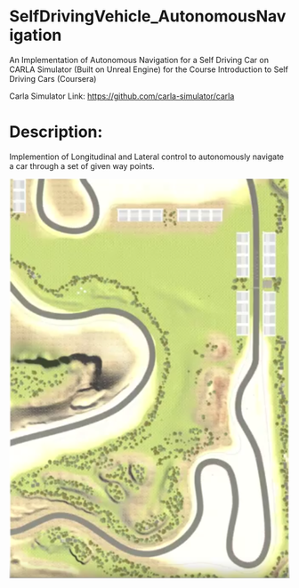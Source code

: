 # SelfDrivingVehicle_AutonomousNavigation

An Implementation of Autonomous Navigation for a Self Driving Car on CARLA Simulator (Built on Unreal Engine) for the Course Introduction to Self Driving Cars (Coursera)

Carla Simulator Link: https://github.com/carla-simulator/carla

Description:
======

Implemention of Longitudinal and Lateral control to autonomously navigate a car through a set of given way points.

![alt text](https://raw.githubusercontent.com/zubair-irshad/SelfDrivingCar_AutonomousNavigation/master/Course1FinalProject/racetrack.png)
